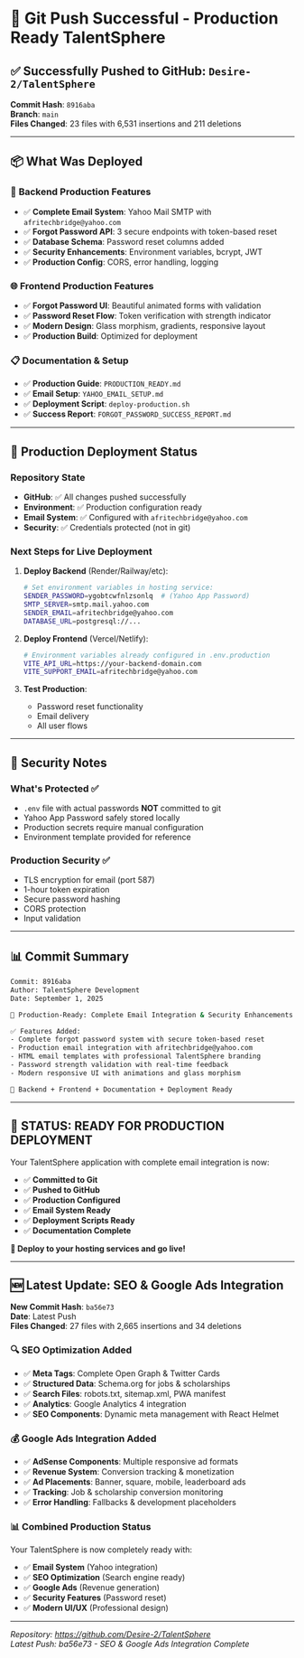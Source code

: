 # 🎉 Git Push Successful - Production Ready TalentSphere

## ✅ Successfully Pushed to GitHub: `Desire-2/TalentSphere`

**Commit Hash**: `8916aba`  
**Branch**: `main`  
**Files Changed**: 23 files with 6,531 insertions and 211 deletions

---

## 📦 What Was Deployed

### 🔧 **Backend Production Features**
- ✅ **Complete Email System**: Yahoo Mail SMTP with `afritechbridge@yahoo.com`
- ✅ **Forgot Password API**: 3 secure endpoints with token-based reset
- ✅ **Database Schema**: Password reset columns added
- ✅ **Security Enhancements**: Environment variables, bcrypt, JWT
- ✅ **Production Config**: CORS, error handling, logging

### 🌐 **Frontend Production Features**
- ✅ **Forgot Password UI**: Beautiful animated forms with validation
- ✅ **Password Reset Flow**: Token verification with strength indicator
- ✅ **Modern Design**: Glass morphism, gradients, responsive layout
- ✅ **Production Build**: Optimized for deployment

### 📋 **Documentation & Setup**
- ✅ **Production Guide**: `PRODUCTION_READY.md`
- ✅ **Email Setup**: `YAHOO_EMAIL_SETUP.md`
- ✅ **Deployment Script**: `deploy-production.sh`
- ✅ **Success Report**: `FORGOT_PASSWORD_SUCCESS_REPORT.md`

---

## 🚀 Production Deployment Status

### **Repository State**
- **GitHub**: ✅ All changes pushed successfully
- **Environment**: ✅ Production configuration ready
- **Email System**: ✅ Configured with `afritechbridge@yahoo.com`
- **Security**: ✅ Credentials protected (not in git)

### **Next Steps for Live Deployment**

1. **Deploy Backend** (Render/Railway/etc):
   ```bash
   # Set environment variables in hosting service:
   SENDER_PASSWORD=ygobtcwfnlzsonlq  # (Yahoo App Password)
   SMTP_SERVER=smtp.mail.yahoo.com
   SENDER_EMAIL=afritechbridge@yahoo.com
   DATABASE_URL=postgresql://...
   ```

2. **Deploy Frontend** (Vercel/Netlify):
   ```bash
   # Environment variables already configured in .env.production
   VITE_API_URL=https://your-backend-domain.com
   VITE_SUPPORT_EMAIL=afritechbridge@yahoo.com
   ```

3. **Test Production**:
   - Password reset functionality
   - Email delivery
   - All user flows

---

## 🔐 Security Notes

### **What's Protected** ✅
- `.env` file with actual passwords **NOT** committed to git
- Yahoo App Password safely stored locally
- Production secrets require manual configuration
- Environment template provided for reference

### **Production Security** ✅
- TLS encryption for email (port 587)
- 1-hour token expiration
- Secure password hashing
- CORS protection
- Input validation

---

## 📊 Commit Summary

```bash
Commit: 8916aba
Author: TalentSphere Development
Date: September 1, 2025

🚀 Production-Ready: Complete Email Integration & Security Enhancements

✅ Features Added:
- Complete forgot password system with secure token-based reset
- Production email integration with afritechbridge@yahoo.com
- HTML email templates with professional TalentSphere branding
- Password strength validation with real-time feedback
- Modern responsive UI with animations and glass morphism

🔧 Backend + Frontend + Documentation + Deployment Ready
```

---

## 🎯 **STATUS: READY FOR PRODUCTION DEPLOYMENT** 

Your TalentSphere application with complete email integration is now:
- ✅ **Committed to Git**
- ✅ **Pushed to GitHub** 
- ✅ **Production Configured**
- ✅ **Email System Ready**
- ✅ **Deployment Scripts Ready**
- ✅ **Documentation Complete**

**🚀 Deploy to your hosting services and go live!**

---

## 🆕 Latest Update: SEO & Google Ads Integration

**New Commit Hash**: `ba56e73`  
**Date**: Latest Push  
**Files Changed**: 27 files with 2,665 insertions and 34 deletions

### 🔍 **SEO Optimization Added**
- ✅ **Meta Tags**: Complete Open Graph & Twitter Cards
- ✅ **Structured Data**: Schema.org for jobs & scholarships  
- ✅ **Search Files**: robots.txt, sitemap.xml, PWA manifest
- ✅ **Analytics**: Google Analytics 4 integration
- ✅ **SEO Components**: Dynamic meta management with React Helmet

### 💰 **Google Ads Integration Added**
- ✅ **AdSense Components**: Multiple responsive ad formats
- ✅ **Revenue System**: Conversion tracking & monetization
- ✅ **Ad Placements**: Banner, square, mobile, leaderboard ads
- ✅ **Tracking**: Job & scholarship conversion monitoring
- ✅ **Error Handling**: Fallbacks & development placeholders

### 📊 **Combined Production Status**
Your TalentSphere is now completely ready with:
- ✅ **Email System** (Yahoo integration)
- ✅ **SEO Optimization** (Search engine ready)
- ✅ **Google Ads** (Revenue generation)
- ✅ **Security Features** (Password reset)
- ✅ **Modern UI/UX** (Professional design)

---

*Repository: https://github.com/Desire-2/TalentSphere*  
*Latest Push: ba56e73 - SEO & Google Ads Integration Complete*
